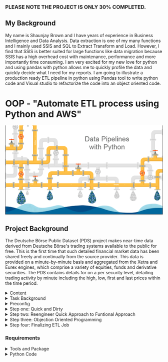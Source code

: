 ### PLEASE NOTE THE PROJECT IS ONLY 30% COMPLETED.

## My Background

My name is Shaunjay Brown and I have years of experience in Business Intelligence and Data Analysis. Data extraction is one of my many functions and I mainly used SSIS and SQL to Extract Transform and Load. However, I find that SSIS is better suited for large functions like data migration because SSIS has a high overhead cost with maintenance, performance and more importantly time consuming.
I am very excited for my new love for python and using pandas with python allows me to quickly profile the data and quickly decide what I need for my reports. I am going to illustrate a production ready ETL pipeline in python using Pandas tool to write python code and Visual studio to refactorize the code into an object oriented code.

# OOP - "Automate ETL process using Python and AWS"

![contract](Images/data_python.png)

## Project Background

The Deutsche Börse Public Dataset (PDS) project makes near-time data derived from Deutsche Börse's trading systems available to the public for free. This is the first time that such detailed financial market data has been shared freely and continually from the source provider. This data is provided on a minute-by-minute basis and aggregated from the Xetra and Eurex engines, which comprise a variety of equities, funds and derivative securities. The PDS contains details for on a per security level, detailing trading activity by minute including the high, low, first and last prices within the time period.

<details>
<summary> Content </summary>

- Preconfig
  - Set up virtual Environment
  - Set up AWS
- Quick and Dirty Approach - Pandas.

- Functional Approach - Pandas.

- Object Oriented Approach - Visual Studio.

---

</details>
<details>
<summary> Task Background </summary>

![Source Report](Images/xetra_report_src.png)

Above is a sample of the data set as an example, the first columnists, the ISIN the
International Securities Identification Number, each entry of an ISIN shows basic information such as the security type and security ID. The StartPrice, MaxPrice, MinPrice EndPrce and shows how many trade volumes and the number of trades.

The case study shows that our client requirements would like to implement a report that is looking like this.

![Weekly Report](Images/xetra_wkly_report.png)

Here we see an aggregation of the ISIN ends on a daily basis and what we want to know are the opening,closing, minimum and maximum price, the daily traded volume and the change of the current day's closing price compared to the previous trading days
Our task now is to create a production ready python data job that is extracting, the source xetra dataset data set from the xetra as S3 buckets since the last run of the job and saves the report in the
target S3 bucket Above This project has four levels of difficulty, with each design increasing in complexity and capability. Each level is critical to the overall project and is recommended to complete all four levels.
--

</details>

<details>
<summary>Preconfig </summary>

#### Set up virtual Environment

    * Virtual Environment -> virtualenv
    * pip
    * setuptools
    * wheel
    * pandas

#### Set up AWS

    * AWS account or register an account for free
    * IAM -> Users -> Add User (create a nane)-> Access type (Programmatic access)
      - Attach existing policies -> Filter police (s3) -> AmazonS3Full Access -> create user
      - Download the CSV file -> Acces Key Id and Secret access key
    * Add Access Key Id and Secret Access key to the environment variables

#### Install AWS CLI

    * open your environment -> (Mac) source ~/.bash_profile or (Windows) pipenv shell
    * mac -> pip3 install awscli windows -> pipenv install awscli
    * Type aws configure and Acces Key Id and Secret access key.. see below

![Weekly Report](Images/aws_configure.png) \* Test connection with the your account and Deutche.. see below
![Weekly Report](Images/aws_deutche1.png)

---

</details>

<details>
<summary> Step one: Quick and Dirty</summary>

- **Level One** [`access_xetra_data.ipynb`](Starter-Code/accessing_the_xetra_data.ipynb)
  The goal of this python code is to quickly connect to the project AWS S3 bucket (xetra -proj01) and pull the data file from Deutshce Boerse (deutsche-boerde-extra-pds) AWS S3 bucket.. <span style="color:blue">See Below _blue_ text</span>

  ![Weekly Report](Images/accessing.png)

- **Level Two** - [`quick_xetra_etl.ipynb`](Starter-Code/quick_xetra_etl.ipynb) This illustrate build upon Level One by developing a report that in the future we will automate.. <span style="color:blue">See Below _blue_ text</span>

  ![Weekly Report](Images/variable.png)

  ![Weekly Report](Images/quick_report.png)

---

</details>
  
<details>
<summary>Step two: Reengineer Quick Approach to Funtional Approach </summary>

- This approach allows us to structure our code in small chunks. The functional approach relies on a given input argument and because functions are created in a modular way it lends to a clean and reusable code.

- **Adapter Layer** [`Adapter_Layer.ipynb`](Starter-Code/Adapter_Layer.ipynb)
  This layer has four functions.

  - When the read_csv_to_df function is invoked it reads the csv file(s) and return as a Data Frame.
  - When the write_df_s3 function is invoked it writes Data Frame to the S3 bucket as parquet file.

- **Application Layer**[`Application_Layer.ipynb`](Starter-Code/Application_Layer.ipynb)
  This Layer use the Extract Transform, and Load (ETL) structure

  - When the extract function is invoked it first uses the read_csv_to_df function to read the files and then extract the data and return as an Data Frame
  - When the transform_report1 is invoked it use the Data Frame from the extract function and then Trnsform the data to aggregated columns and then filter by date and return a finish Data Frame (report)

- **Application Layer - not core** [`Application_2.ipynb`](Starter-Code/Application_2.ipynb)]

- **Main Entrypoint Layer** [`Main_Entry.ipynb`](Starter-Code/Main_Entry.ipynb)

---

</details>
<details>
<summary> Step three: Objection Oriented Programming </summary>
--
</details>

<details>
<summary> Step four: Finalizing ETL Job </summary>
---
</details>

### Requirements

<details>
<summary>Tools and Package</summary>

- Python 3.9
- Jupyter Notebook
- Github
- Visual Studio
- pandas, boto3, pyyaml, awscli, jupyter, pylint, moto, coverage, memory-profile

---

</details>

<details>
<summary>Python Code</summary>

- Target format parquet
- First date for the report
- Auto-detection of the source files to be processed
- Configurable production-ready Python job

<details>
<summary>Best Practice Python</summary>

#### Best practices in developing Python code

- Design Princples
- Clean Coding
- Virtual Environments
- Configuration
- Logging
- Folder setup
- Unit Testing
- Exception Handling
- Lintig

© 2021 Trilogy Education Services, a 2U, Inc. brand. All Rights Reserved.
